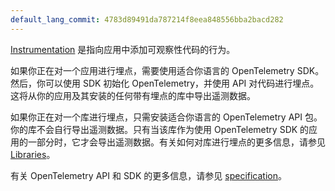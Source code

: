 ```yaml
---
default_lang_commit: 4783d89491da787214f8eea848556bba2bacd282
---
```


[Instrumentation](/docs/concepts/instrumentation/) 是指向应用中添加可观察性代码的行为。

如果你正在对一个应用进行埋点，需要使用适合你语言的 OpenTelemetry SDK。然后，你可以使用 SDK 初始化 OpenTelemetry，并使用 API 对代码进行埋点。这将从你的应用及其安装的任何带有埋点的库中导出遥测数据。

如果你正在对一个库进行埋点，只需安装适合你语言的 OpenTelemetry API 包。你的库不会自行导出遥测数据。只有当该库作为使用 OpenTelemetry SDK 的应用的一部分时，它才会导出遥测数据。有关如何对库进行埋点的更多信息，请参见
[Libraries](/docs/concepts/instrumentation/libraries/)。

有关 OpenTelemetry API 和 SDK 的更多信息，请参见
[specification](/docs/specs/otel/)。
